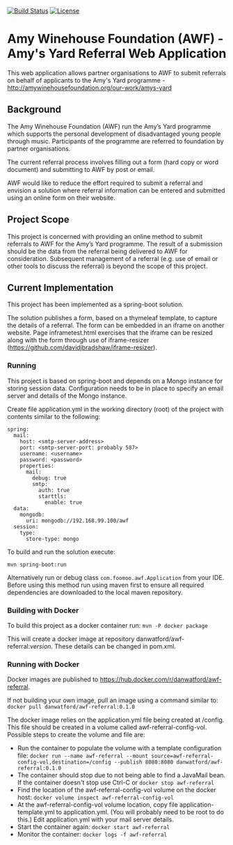 [![Build Status](https://travis-ci.org/danwatford/awf-referral.svg?branch=master)](https://travis-ci.org/danwatford/awf-referral)
[![License](https://img.shields.io/badge/License-Apache%202.0-blue.svg)](https://opensource.org/licenses/Apache-2.0)

# Amy Winehouse Foundation (AWF) - Amy's Yard Referral Web Application

This web application allows partner organisations to AWF to submit referrals on behalf of applicants to the Amy's Yard programme - http://amywinehousefoundation.org/our-work/amys-yard


## Background

The Amy Winehouse Foundation (AWF) run the Amy’s Yard programme which supports the personal development of disadvantaged young people through music. Participants of the programme are referred to foundation by partner organisations.

The current referral process involves filling out a form (hard copy or word document) and submitting to AWF by post or email.

AWF would like to reduce the effort required to submit a referral and envision a solution where referral information can be entered and submitted using an online form on their website.

## Project Scope

This project is concerned with providing an online method to submit referrals to AWF for the Amy’s Yard programme. The result of a submission should be the data from the referral being delivered to AWF for consideration. Subsequent management of a referral (e.g. use of email or other tools to discuss the referral) is beyond the scope of this project.

## Current Implementation

This project has been implemented as a spring-boot solution.

The solution publishes a form, based on a thymeleaf template, to capture the details of a referral.
The form can be embedded in an iframe on another website. Page inframetest.html exercises that the iframe can be resized along with the form through use of iframe-resizer (https://github.com/davidjbradshaw/iframe-resizer).

### Running
This project is based on spring-boot and depends on a Mongo instance for storing
session data. Configuration needs to be in place to specify an email server and
details of the Mongo instance.

Create file application.yml in the working directory (root) of the project with contents similar to the following:

```
spring:
  mail:
    host: <smtp-server-address>
    port: <smtp-server-port: probably 587>
    username: <username>
    password: <password>
    properties:
      mail:
        debug: true
        smtp:
          auth: true
          starttls:
            enable: true
  data:
    mongodb:
      uri: mongodb://192.168.99.100/awf
  session:
    type:
      store-type: mongo
```

To build and run the solution execute:
```
mvn spring-boot:run
```

Alternatively run or debug class `com.foomoo.awf.Application` from your IDE. Before using this method run 
using maven first to ensure all required dependencies are downloaded to the local 
maven repository.

### Building with Docker
To build this project as a docker container run:
```mvn -P docker package```

This will create a docker image at repository danwatford/awf-referral:_version_. These details can be changed in pom.xml.

### Running with Docker
Docker images are published to <https://hub.docker.com/r/danwatford/awf-referral>.

If not building your own image, pull an image using a command similar to:
```docker pull danwatford/awf-referral:0.1.0```

The docker image relies on the application.yml file being created at /config.
This file should be created in a volume called awf-referral-config-vol. Possible steps to create the volume
and file are:
- Run the container to populate the volume with a template configuration file:
```docker run --name awf-referral --mount source=awf-referral-config-vol,destination=/config --publish 8080:8080 danwatford/awf-referral:0.1.0```  
- The container should stop due to not being able to find a JavaMail bean. If the container doesn't stop use Ctrl-C or ```docker stop awf-referral```
- Find the location of the awf-referral-config-vol volume on the docker host: ```docker volume inspect awf-referral-config-vol```
- At the awf-referral-config-vol volume location, copy file application-template.yml to application.yml. (You will probably need to 
be root to do this.) Edit application.yml with your mail server details.
- Start the container again: ```docker start awf-referral```
- Monitor the container: ```docker logs -f awf-referral```
